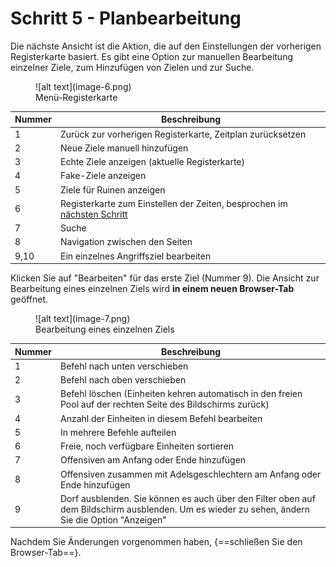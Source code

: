 # Schritt 5 - Planbearbeitung

Die nächste Ansicht ist die Aktion, die auf den Einstellungen der vorherigen Registerkarte basiert. Es gibt eine Option zur manuellen Bearbeitung einzelner Ziele, zum Hinzufügen von Zielen und zur Suche.

<figure markdown="span">
  ![alt text](image-6.png)
  <figcaption>Menü-Registerkarte</figcaption>
</figure>

| Nummer | Beschreibung                                                                                           |
| ------ | ------------------------------------------------------------------------------------------------------ |
| 1      | Zurück zur vorherigen Registerkarte, Zeitplan zurücksetzen                                             |
| 2      | Neue Ziele manuell hinzufügen                                                                          |
| 3      | Echte Ziele anzeigen (aktuelle Registerkarte)                                                          |
| 4      | Fake-Ziele anzeigen                                                                                    |
| 5      | Ziele für Ruinen anzeigen                                                                              |
| 6      | Registerkarte zum Einstellen der Zeiten, besprochen im [nächsten Schritt](./step_6_set_time_finish.md) |
| 7      | Suche                                                                                                  |
| 8      | Navigation zwischen den Seiten                                                                         |
| 9,10   | Ein einzelnes Angriffsziel bearbeiten                                                                  |

Klicken Sie auf "Bearbeiten" für das erste Ziel (Nummer 9). Die Ansicht zur Bearbeitung eines einzelnen Ziels wird **in einem neuen Browser-Tab** geöffnet.

<figure markdown="span">
  ![alt text](image-7.png)
  <figcaption>Bearbeitung eines einzelnen Ziels</figcaption>
</figure>

| Nummer | Beschreibung                                                                                                                                    |
| ------ | ----------------------------------------------------------------------------------------------------------------------------------------------- |
| 1      | Befehl nach unten verschieben                                                                                                                   |
| 2      | Befehl nach oben verschieben                                                                                                                    |
| 3      | Befehl löschen (Einheiten kehren automatisch in den freien Pool auf der rechten Seite des Bildschirms zurück)                                   |
| 4      | Anzahl der Einheiten in diesem Befehl bearbeiten                                                                                                |
| 5      | In mehrere Befehle aufteilen                                                                                                                    |
| 6      | Freie, noch verfügbare Einheiten sortieren                                                                                                      |
| 7      | Offensiven am Anfang oder Ende hinzufügen                                                                                                       |
| 8      | Offensiven zusammen mit Adelsgeschlechtern am Anfang oder Ende hinzufügen                                                                       |
| 9      | Dorf ausblenden. Sie können es auch über den Filter oben auf dem Bildschirm ausblenden. Um es wieder zu sehen, ändern Sie die Option "Anzeigen" |

Nachdem Sie Änderungen vorgenommen haben, {==schließen Sie den Browser-Tab==}.
